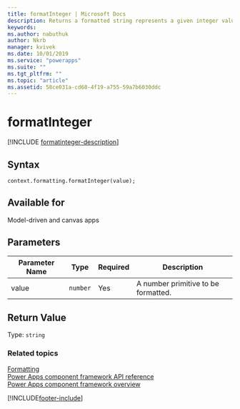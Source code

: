 ```yaml
---
title: formatInteger | Microsoft Docs
description: Returns a formatted string represents a given integer value.
keywords:
ms.author: nabuthuk
author: Nkrb
manager: kvivek
ms.date: 10/01/2019
ms.service: "powerapps"
ms.suite: ""
ms.tgt_pltfrm: ""
ms.topic: "article"
ms.assetid: 58ce031a-cd68-4f19-a755-59a7b6030ddc
---
```


# formatInteger

[!INCLUDE [formatinteger-description](includes/formatinteger-description.md)]

## Syntax

`context.formatting.formatInteger(value);`

## Available for 

Model-driven and canvas apps

## Parameters

| Parameter Name|Type|Required|Description|
| ------------- |----|--------|-----------|
|value|`number`|Yes|A number primitive to be formatted.|

## Return Value

Type: `string`


### Related topics

[Formatting](../formatting.md)<br/>
[Power Apps component framework API reference](../../reference/index.md)<br/>
[Power Apps component framework overview](../../overview.md)

[!INCLUDE[footer-include](../../../../includes/footer-banner.md)]